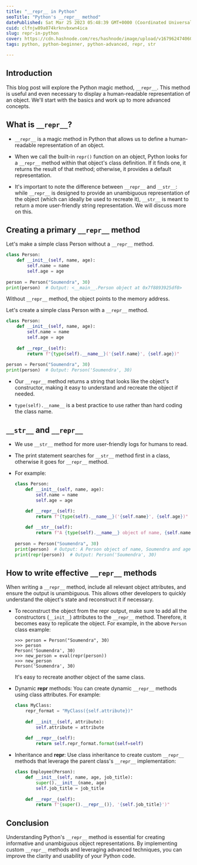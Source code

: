 ```yaml
---
title: "__repr__ in Python"
seoTitle: "Python's __repr__ method"
datePublished: Sat Mar 25 2023 05:48:39 GMT+0000 (Coordinated Universal Time)
cuid: clfnjw89a074krknvbxwn4ica
slug: repr-in-python
cover: https://cdn.hashnode.com/res/hashnode/image/upload/v1679624740604/e4167bb8-39ea-4450-a814-8b5d0e785a00.png
tags: python, python-beginner, python-advanced, repr, str

---
```


## Introduction

This blog post will explore the Python magic method, `__repr__`. This method is useful and even necessary to display a human-readable representation of an object. We'll start with the basics and work up to more advanced concepts.

## What is `__repr__`?

* `__repr__` is a magic method in Python that allows us to define a human-readable representation of an object.
    
* When we call the built-in `repr()` function on an object, Python looks for a `__repr__` method within that object's class definition. If it finds one, it returns the result of that method; otherwise, it provides a default representation.
    
* It's important to note the difference between `__repr__` and `__str__`: while `__repr__` is designed to provide an unambiguous representation of the object (which can ideally be used to recreate it), `__str__` is meant to return a more user-friendly string representation. We will discuss more on this.
    

## Creating a primary `__repr__` method

Let's make a simple class Person without a `__repr__` method.

```python
class Person:
    def __init__(self, name, age):
        self.name = name
        self.age = age
                
person = Person("Soumendra", 30)
print(person)  # Output: <__main__.Person object at 0x7f8893925df0>
```

Without `__repr__` method, the object points to the memory address.

Let's create a simple class Person with a `__repr__` method.

```python
class Person:
    def __init__(self, name, age):
        self.name = name
        self.age = age
        
    def __repr__(self):
        return f"{type(self).__name__}('{self.name}', {self.age})"
        
person = Person("Soumendra", 30)
print(person)  # Output: Person('Soumendra', 30)
```

* Our `__repr__` method returns a string that looks like the object's constructor, making it easy to understand and recreate the object if needed.
    
* `type(self).__name__` is a best practice to use rather than hard coding the class name.
    

## `__str__` and `__repr__`

* We use `__str__` method for more user-friendly logs for humans to read.
    
* The print statement searches for `__str__` method first in a class, otherwise it goes for `__repr__` method.
    
* For example:
    
    ```python
    class Person:
        def __init__(self, name, age):
            self.name = name
            self.age = age
            
        def __repr__(self):
            return f"{type(self).__name__}('{self.name}', {self.age})"
    
        def __str__(self):
            return f"A {type(self).__name__} object of name, {self.name} and age, {self.age}."
            
    person = Person("Soumendra", 30)
    print(person)  # Output: A Person object of name, Soumendra and age, 30.
    print(repr(person))  # Output: Person('Soumendra', 30)
    ```
    

## How to write effective `__repr__` methods

When writing a `__repr__` method, include all relevant object attributes, and ensure the output is unambiguous. This allows other developers to quickly understand the object's state and reconstruct it if necessary.

* To reconstruct the object from the repr output, make sure to add all the constructors (`__init__`) attributes to the `__repr__` method. Therefore, it becomes easy to replicate the object. For example, in the above `Person` class example:
    
    ```python-repl
    >>> person = Person("Soumendra", 30)
    >>> person
    Person('Soumendra', 30)
    >>> new_person = eval(repr(person))
    >>> new_person
    Person('Soumendra', 30)
    ```
    
    It's easy to recreate another object of the same class.
    
* Dynamic **repr** methods: You can create dynamic `__repr__` methods using class attributes. For example:
    
    ```python
    class MyClass:
        repr_format = "MyClass({self.attribute})"
        
        def __init__(self, attribute):
            self.attribute = attribute
            
        def __repr__(self):
            return self.repr_format.format(self=self)
    ```
    
* Inheritance and **repr**: Use class inheritance to create custom `__repr__` methods that leverage the parent class's `__repr__` implementation:
    
    ```python
    class Employee(Person):
        def __init__(self, name, age, job_title):
            super().__init__(name, age)
            self.job_title = job_title
            
        def __repr__(self):
            return f"{super().__repr__()}, '{self.job_title}')"
    ```
    

## Conclusion

Understanding Python's `__repr__` method is essential for creating informative and unambiguous object representations. By implementing custom `__repr__` methods and leveraging advanced techniques, you can improve the clarity and usability of your Python code.